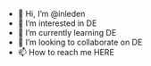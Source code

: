 - 👋 Hi, I’m @inleden
- 👀 I’m interested in DE
- 🌱 I’m currently learning DE
- 💞️ I’m looking to collaborate on DE
- 📫 How to reach me HERE

<!---
inleden/inleden is a ✨ special ✨ repository because its `README.md` (this file) appears on your GitHub profile.
You can click the Preview link to take a look at your changes.
--->
